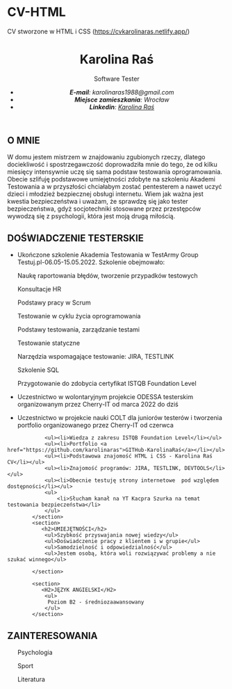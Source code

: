 # CV-HTML
CV stworzone w HTML i CSS
(https://cvkarolinaras.netlify.app/)



<!DOCTYPE html>
<html>
  <head><Title>Karolina Raś CV</Title>
  <link rel="stylesheet" href="style.css">
  </head>
  <body>
  <div class="container"/>
  <header><div>
    <h1>Karolina Raś</h1>
    <span>Software Tester</span>
    </div>
    <address><ul><li><b>E-mail</b>: karolinaras1988@gmail.com</li>
    <li><b>Miejsce zamieszkania</b>: Wrocław</li>
    <li> <b>Linkedin</b>: <a href=" www.linkedin.com/in/karolina-raś-5372b0180">Karolina Raś</a></li>
    </ul>
    </address>
    </header>
     <main>
      <section>
        <h2>O MNIE</h2>
              <p>
            W domu jestem mistrzem w znajdowaniu zgubionych rzeczy, dlatego dociekliwość i spostrzegawczość doprowadziła mnie do tego, 
            że od kilku miesięcy intensywnie uczę się sama podstaw testowania oprogramowania. Obecie szlifuję podstawowe umiejętności zdobyte 
            na szkoleniu Akademi Testowania a w 
            przyszłości chciałabym zostać pentesterem a nawet uczyć dzieci i młodzież bezpiecznej obsługi internetu. Wiem jak ważna jest 
            kwestia bezpieczeństwa i uważam, że sprawdzę się jako tester bezpieczeństwa, gdyż socjotechniki stosowane przez przestępców wywodzą
             się z psychologii, która jest moją drugą miłością.
              </p>
            </section>
                <h2>DOŚWIADCZENIE TESTERSKIE</h2>
                <ul><li>Ukończone szkolenie Akademia Testowania w TestArmy Group Testuj.pl-06.05-15.05.2022. Szkolenie obejmowało:</li></ul>
                    <ul>Naukę raportowania błędów, tworzenie przypadków testowych</ul>
                    <ul>Konsultacje HR</ul>
                    <ul>Podstawy pracy w Scrum</ul>
                    <ul>Testowanie w cyklu życia oprogramowania</ul>
                    <ul>Podstawy testowania, zarządzanie testami</ul>
                    <ul>Testowanie statyczne</ul>
                    <ul>Narzędzia wspomagające testowanie: JIRA, TESTLINK</ul>
                    <ul>Szkolenie SQL</ul>
                    <ul>Przygotowanie do zdobycia certyfikat ISTQB Foundation Level</ul>
                <ul><li>Uczestnictwo w wolontaryjnym projekcie ODESSA testerskim organizowanym przez Cherry-IT od marca 2022 do dziś</li></ul>
                <ul><li>Uczestnictwo w projekcie nauki COLT dla juniorów testerów i tworzenia portfolio 
                    organizowanego  przez Cherry-IT od czerwca</li></ul>
                
                <ul><li>Wiedza z zakresu ISTQB Foundation Level</li></ul>
                <ul><li>Portfolio <a href="https://github.com/karolinaras">GITHub-KarolinaRaś</a></li></ul>
                <ul><li>Podstawowa znajomość HTML i CSS - Karolina Raś CV</li></ul>
                <ul><li>Znajomość programów: JIRA, TESTLINK, DEVTOOLS</li></ul>
                <ul><li>Obecnie testuję strony internetowe  pod względem dostępności</li></ul>
                <ul>
                    <li>Słucham kanał na YT Kacpra Szurka na temat testowania bezpieczeństwa</li>
                </ul>
            </section>
            <section>
               <h2>UMIEJĘTNOŚCI</h2>
                <ul>Szybkość przyswajania nowej wiedzy</ul>
                <ul>Doświadczenie pracy z klientem i w grupie</ul>
                <ul>Samodzielność i odpowiedzialność</ul>
                <ul>Jestem osobą, która woli rozwiązywać problemy a nie szukać winnego</ul>
                
            </section>
        
            <section>
               <H2>JĘZYK ANGIELSKI</H2>
                <ul>
                 Poziom B2 - średniozaawansowany
                </ul>
            </section>
<section>
<h2>ZAINTERESOWANIA</h2>
<ul>Psychologia</ul>
<ul>Sport</ul>
<ul>Literatura</ul>

</section>
</main>
</div>
</body>

</html>
